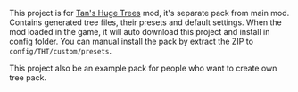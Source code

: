 This project is for [Tan's Huge Trees](https://legacy.curseforge.com/minecraft/mc-mods/tan-huge-trees) mod, it's separate pack from main mod. Contains generated tree files, their presets and default settings. When the mod loaded in the game, it will auto download this project and install in config folder. You can manual install the pack by extract the ZIP to `config/THT/custom/presets`.

This project also be an example pack for people who want to create own tree pack.
